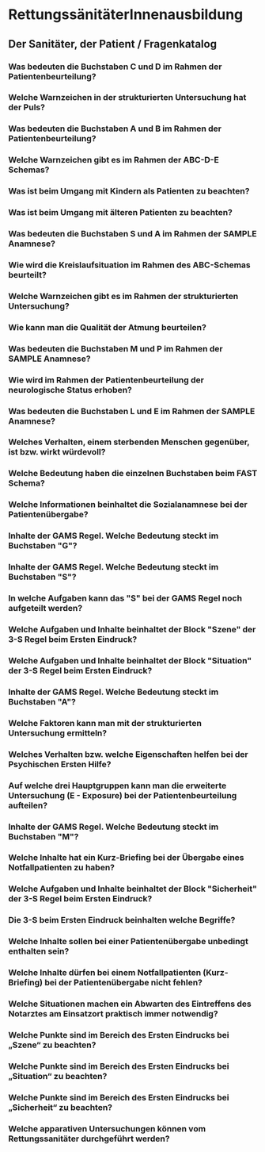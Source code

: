# RettungssänitäterInnenausbildung
## Der Sanitäter, der Patient / Fragenkatalog


### Was bedeuten die Buchstaben C und D im Rahmen der Patientenbeurteilung?

### Welche Warnzeichen in der strukturierten Untersuchung hat der Puls?

### Was bedeuten die Buchstaben A und B im Rahmen der Patientenbeurteilung?

### Welche Warnzeichen gibt es im Rahmen der ABC-D-E Schemas?

### Was ist beim Umgang mit Kindern als Patienten zu beachten?

### Was ist beim Umgang mit älteren Patienten zu beachten?

### Was bedeuten die Buchstaben S und A im Rahmen der SAMPLE Anamnese?

### Wie wird die Kreislaufsituation im Rahmen des ABC-Schemas beurteilt?

### Welche Warnzeichen gibt es im Rahmen der strukturierten Untersuchung?

### Wie kann man die Qualität der Atmung beurteilen?

### Was bedeuten die Buchstaben M und P im Rahmen der SAMPLE Anamnese?

### Wie wird im Rahmen der Patientenbeurteilung der neurologische Status erhoben?

### Was bedeuten die Buchstaben L und E im Rahmen der SAMPLE Anamnese?

### Welches Verhalten, einem sterbenden Menschen gegenüber, ist bzw. wirkt würdevoll?

### Welche Bedeutung haben die einzelnen Buchstaben beim FAST Schema?

### Welche Informationen beinhaltet die Sozialanamnese bei der Patientenübergabe?

### Inhalte der GAMS Regel. Welche Bedeutung steckt im Buchstaben "G"?

### Inhalte der GAMS Regel. Welche Bedeutung steckt im Buchstaben "S"?

### In welche Aufgaben kann das "S" bei der GAMS Regel noch aufgeteilt werden?

### Welche Aufgaben und Inhalte beinhaltet der Block "Szene" der 3-S Regel beim Ersten Eindruck?

### Welche Aufgaben und Inhalte beinhaltet der Block "Situation" der 3-S Regel beim Ersten Eindruck?

### Inhalte der GAMS Regel. Welche Bedeutung steckt im Buchstaben "A"?

### Welche Faktoren kann man mit der strukturierten Untersuchung ermitteln?

### Welches Verhalten bzw. welche Eigenschaften helfen bei der Psychischen Ersten Hilfe?

### Auf welche drei Hauptgruppen kann man die erweiterte Untersuchung (E - Exposure) bei der Patientenbeurteilung aufteilen?

### Inhalte der GAMS Regel. Welche Bedeutung steckt im Buchstaben "M"?

### Welche Inhalte hat ein Kurz-Briefing bei der Übergabe eines Notfallpatienten zu haben?

### Welche Aufgaben und Inhalte beinhaltet der Block "Sicherheit" der 3-S Regel beim Ersten Eindruck?

### Die 3-S beim Ersten Eindruck beinhalten welche Begriffe?

### Welche Inhalte sollen bei einer Patientenübergabe unbedingt enthalten sein?

### Welche Inhalte dürfen bei einem Notfallpatienten (Kurz-Briefing) bei der Patientenübergabe nicht fehlen?

### Welche Situationen machen ein Abwarten des Eintreffens des Notarztes am Einsatzort praktisch immer notwendig?

### Welche Punkte sind im Bereich des Ersten Eindrucks bei „Szene“ zu beachten?

### Welche Punkte sind im Bereich des Ersten Eindrucks bei „Situation“ zu beachten?

### Welche Punkte sind im Bereich des Ersten Eindrucks bei „Sicherheit“ zu beachten?

### Welche apparativen Untersuchungen können vom Rettungssanitäter durchgeführt werden?
